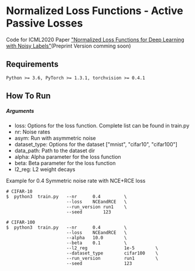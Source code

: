 # Normalized Loss Functions - Active Passive Losses
Code for ICML2020 Paper ["Normalized Loss Functions for Deep Learning with Noisy Labels"]()(Preprint Version comming soon)

## Requirements
```console
Python >= 3.6, PyTorch >= 1.3.1, torchvision >= 0.4.1
```

## How To Run
##### Arguments

* loss: Options for the loss function. Complete list can be found in train.py
* nr: Noise rates
* asym: Run with asymmetric noise
* dataset_type: Options for the dataset ["mnist", "cifar10", "cifar100"]
* data_path: Path to the dataset dir
* alpha: Alpha parameter for the loss function
* beta: Beta parameter for the loss function
* l2_reg: L2 weight decays

Example for 0.4 Symmetric noise rate with NCE+RCE loss
```console
# CIFAR-10
$  python3  train.py   --nr      0.4         \
                       --loss    NCEandRCE   \
                       --run_version run1    \
                       --seed        123

# CIFAR-100
$  python3  train.py   --nr      0.4         \
                       --loss    NCEandRCE   \
                       --alpha   10.0        \
                       --beta    0.1         \
                       --l2_reg              1e-5        \
                       --dataset_type        cifar100    \
                       --run_version         run1        \
                       --seed                123

```
